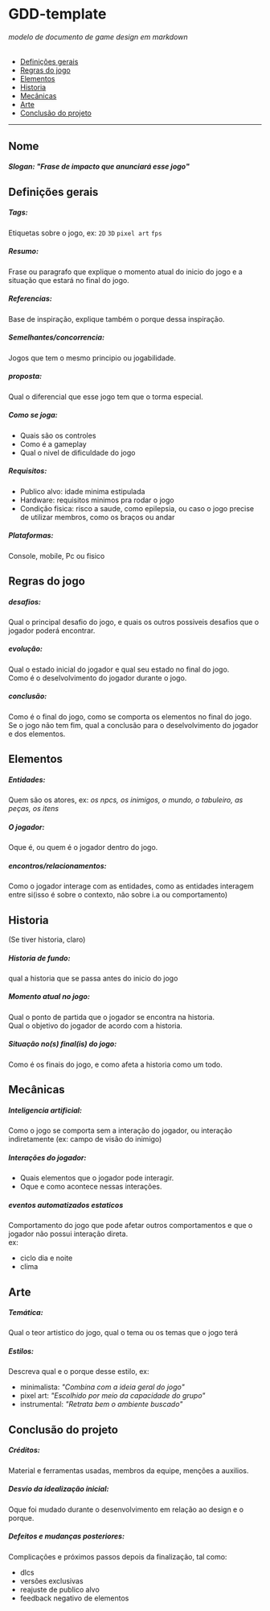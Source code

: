 # GDD-template
###### modelo de documento de game design em markdown

- [Definições gerais](#definições-gerais)
- [Regras do jogo](#regras-do-jogo)
- [Elementos](#elementos)
- [Historia](#historia)
- [Mecânicas](#mecânicas)
- [Arte](#arte)
- [Conclusão do projeto](#conclusão-do-projeto)

---

## Nome
##### Slogan: _"Frase de impacto que anunciará esse jogo"_

## Definições gerais
##### Tags:
Etiquetas sobre o jogo, ex: `2D` `3D` `pixel art` `fps`

##### Resumo:
Frase ou paragrafo que explique o momento atual do inicio do jogo e a situação que estará no final do jogo.

##### Referencias:
Base de inspiração, explique também o porque dessa inspiração.

##### Semelhantes/concorrencia:
Jogos que tem o mesmo principio ou jogabilidade.

##### proposta:
Qual o diferencial que esse jogo tem que o torma especial.

##### Como se joga:
- Quais são os controles
- Como é a gameplay
- Qual o nivel de dificuldade do jogo

##### Requisitos:
- Publico alvo: idade minima estipulada
- Hardware: requisitos minimos pra rodar o jogo
- Condição fisica: risco a saude, como epilepsia, ou caso o jogo precise de utilizar membros, como os braços ou andar

##### Plataformas:
Console, mobile, Pc ou fisico

## Regras do jogo
##### desafios:
Qual o principal desafio do jogo, e quais os outros possiveis desafios que o jogador poderá encontrar.

##### evolução:
Qual o estado inicial do jogador e qual seu estado no final do jogo.</br>
Como é o deselvolvimento do jogador durante o jogo.

##### conclusão:
Como é o final do jogo, como se comporta os elementos no final do jogo.
Se o jogo não tem fim, qual a conclusão para o deselvolvimento do jogador e dos elementos.

## Elementos
##### Entidades:
Quem são os atores, ex: _os npcs, os inimigos, o mundo, o tabuleiro, as peças, os itens_

##### O jogador:
Oque é, ou quem é o jogador dentro do jogo.

##### encontros/relacionamentos:
Como o jogador interage com as entidades, como as entidades interagem entre si(isso é sobre o contexto, não sobre i.a ou comportamento)

## Historia
(Se tiver historia, claro)

##### Historia de fundo:
qual a historia que se passa antes do inicio do jogo

##### Momento atual no jogo:
Qual o ponto de partida que o jogador se encontra na historia.</br>
Qual o objetivo do jogador de acordo com a historia.

##### Situação no(s) final(is) do jogo:
Como é os finais do jogo, e como afeta a historia como um todo.

## Mecânicas
##### Inteligencia artificial:
Como o jogo se comporta sem a interação do jogador, ou interação indiretamente (ex: campo de visão do inimigo)

##### Interações do jogador:
- Quais elementos que o jogador pode interagir.
- Oque e como acontece nessas interações.

##### eventos automatizados estaticos
Comportamento do jogo que pode afetar outros comportamentos e que o jogador não possui interação direta.</br>
ex: 
- ciclo dia e noite
- clima

## Arte
##### Temática:
Qual o teor artistico do jogo, qual o tema ou os temas que o jogo terá

##### Estilos:
Descreva qual e o porque desse estilo, ex:
- minimalista: _"Combina com a ideia geral do jogo"_
- pixel art: _"Escolhido por meio da capacidade do grupo"_
- instrumental: _"Retrata bem o ambiente buscado"_

## Conclusão do projeto
##### Créditos:
Material e ferramentas usadas, membros da equipe, menções a auxilios.

##### Desvio da idealização inicial:
Oque foi mudado durante o desenvolvimento em relação ao design e o porque.

##### Defeitos e mudanças posteriores:
Complicações e próximos passos depois da finalização, tal como:
- dlcs
- versões exclusivas
- reajuste de publico alvo
- feedback negativo de elementos




